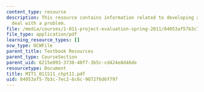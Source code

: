 ```yaml
---
content_type: resource
description: This resource contains information related to developing a strategy to
  deal with a problem.
file: /media/courses/1-011-project-evaluation-spring-2011/84053af57b3c7ec26c6c9072f6d6f797_MIT1_011S11_chpt11.pdf
file_type: application/pdf
learning_resource_types: []
ocw_type: OCWFile
parent_title: Textbook Resources
parent_type: CourseSection
parent_uid: 6215e093-3730-40f7-3b5c-cd424e8d46de
resourcetype: Document
title: MIT1_011S11_chpt11.pdf
uid: 84053af5-7b3c-7ec2-6c6c-9072f6d6f797
---
```

